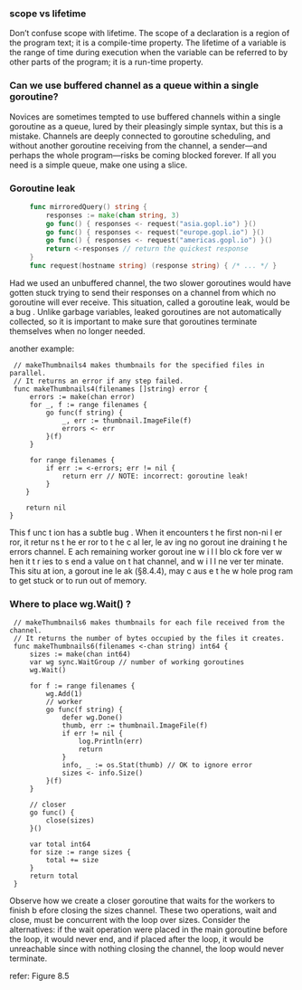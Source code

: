 
### scope vs lifetime
Don’t confuse scope with lifetime. The scope of a declaration is a region of the program text; it is a compile-time property. The lifetime of a variable is the range of time during execution when the variable can be referred to by other parts of the program; it is a run-time property.

### Can we use buffered channel as a queue within a single goroutine?
Novices are sometimes tempted to use buffered channels within a single goroutine as a queue, lured by their pleasingly simple syntax, but this is a mistake. Channels are deeply connected to goroutine scheduling, and without another goroutine receiving from the channel, a sender—and perhaps the whole program—risks be coming blocked forever. If all you need is a simple queue, make one using a slice.

### Goroutine leak
```go
     func mirroredQuery() string {
         responses := make(chan string, 3)
         go func() { responses <- request("asia.gopl.io") }()
         go func() { responses <- request("europe.gopl.io") }()
         go func() { responses <- request("americas.gopl.io") }()
         return <-responses // return the quickest response
     }
     func request(hostname string) (response string) { /* ... */ }
```

Had we used an unbuffered channel, the two slower goroutines would have gotten stuck trying to send their responses on a channel from which no goroutine will ever receive. This situation, called a goroutine leak, would be a bug . Unlike garbage variables, leaked goroutines are not automatically collected, so it is important to make sure that goroutines terminate themselves when no longer needed.

another example:

     // makeThumbnails4 makes thumbnails for the specified files in parallel.
     // It returns an error if any step failed.
     func makeThumbnails4(filenames []string) error {
         errors := make(chan error)
         for _, f := range filenames {
             go func(f string) {
                 _, err := thumbnail.ImageFile(f)
                 errors <- err
             }(f)
         }

         for range filenames {
             if err := <-errors; err != nil {
                 return err // NOTE: incorrect: goroutine leak!
             }
        }

        return nil 
    }

This f unc t ion has a subtle bug . When it encounters t he first non-ni l er ror, it retur ns t he er ror to t he c al ler, le av ing no gorout ine draining t he errors channel. E ach remaining worker gorout ine w i l l blo ck fore ver w hen it t r ies to s end a value on t hat channel, and w i l l ne ver ter minate. This situ at ion, a gorout ine le ak (§8.4.4), may c aus e t he w hole prog ram to get stuck or to run out of memory.

### Where to place wg.Wait() ?
     // makeThumbnails6 makes thumbnails for each file received from the channel.
     // It returns the number of bytes occupied by the files it creates.
     func makeThumbnails6(filenames <-chan string) int64 {
         sizes := make(chan int64)
         var wg sync.WaitGroup // number of working goroutines
         wg.Wait()

         for f := range filenames {
             wg.Add(1)
             // worker
             go func(f string) {
                 defer wg.Done()
                 thumb, err := thumbnail.ImageFile(f)
                 if err != nil {
                     log.Println(err)
                     return 
                 }
                 info, _ := os.Stat(thumb) // OK to ignore error
                 sizes <- info.Size()
             }(f)
         }

         // closer
         go func() {
             close(sizes)
         }()

         var total int64
         for size := range sizes {
             total += size
         }
         return total
     }

Observe how we create a closer goroutine that waits for the workers to finish b efore closing the sizes channel. These two operations, wait and close, must be concurrent with the loop over sizes. Consider the alternatives: if the wait operation were placed in the main goroutine before the loop, it would never end, and if placed after the loop, it would be unreachable since with nothing closing the channel, the loop would never terminate.

refer: Figure 8.5
